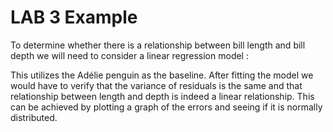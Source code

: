 # LAB 3 Example

To determine whether there is a relationship between bill length and bill depth we will need to consider a linear regression model :



This utilizes the Adélie penguin as the baseline. After fitting the model we would have to verify that the variance of residuals is the same and that relationship between length and depth is indeed a linear relationship. This can be achieved by plotting a graph of the errors and seeing if it is normally distributed.